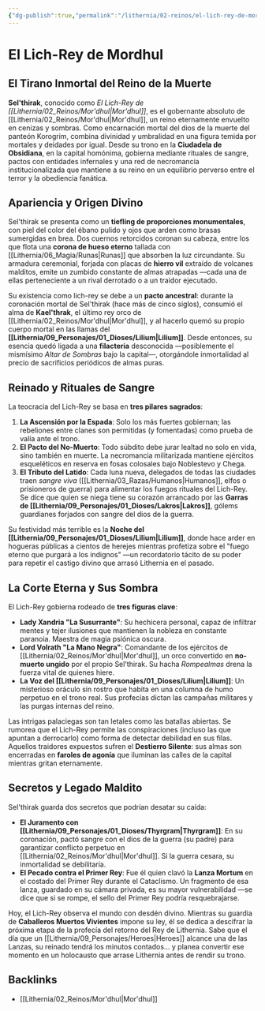 ```yaml
---
{"dg-publish":true,"permalink":"/lithernia/02-reinos/el-lich-rey-de-mordhul/","title":"El Lich-Rey de Mordhul","tags":["lithernia","personaje","gobernante","lich","mordhul","korogrim"]}
---
```


# El Lich-Rey de Mordhul

## El Tirano Inmortal del Reino de la Muerte
**Sel'thirak**, conocido como *El Lich-Rey de [[Lithernia/02_Reinos/Mor'dhul\|Mor'dhul]]*, es el gobernante absoluto de [[Lithernia/02_Reinos/Mor'dhul\|Mor'dhul]], un reino eternamente envuelto en cenizas y sombras. Como encarnación mortal del dios de la muerte del panteón Korogrim, combina divinidad y umbralidad en una figura temida por mortales y deidades por igual. Desde su trono en la **Ciudadela de Obsidiana**, en la capital homónima, gobierna mediante rituales de sangre, pactos con entidades infernales y una red de necromancia institucionalizada que mantiene a su reino en un equilibrio perverso entre el terror y la obediencia fanática.

## Apariencia y Origen Divino
Sel'thirak se presenta como un **tiefling de proporciones monumentales**, con piel del color del ébano pulido y ojos que arden como brasas sumergidas en brea. Dos cuernos retorcidos coronan su cabeza, entre los que flota una **corona de hueso eterno** tallada con [[Lithernia/06_Magia/Runas\|Runas]] que absorben la luz circundante. Su armadura ceremonial, forjada con placas de **hierro vil** extraído de volcanes malditos, emite un zumbido constante de almas atrapadas —cada una de ellas perteneciente a un rival derrotado o a un traidor ejecutado.

Su existencia como lich-rey se debe a un **pacto ancestral**: durante la coronación mortal de Sel'thirak (hace más de cinco siglos), consumió el alma de **Kael'thrak**, el último rey orco de [[Lithernia/02_Reinos/Mor'dhul\|Mor'dhul]], y al hacerlo quemó su propio cuerpo mortal en las llamas del **[[Lithernia/09_Personajes/01_Dioses/Lilium\|Lilium]]**. Desde entonces, su esencia quedó ligada a una **filacteria** desconocida —posiblemente el mismísimo *Altar de Sombras* bajo la capital—, otorgándole inmortalidad al precio de sacrificios periódicos de almas puras. 

## Reinado y Rituales de Sangre
La teocracia del Lich-Rey se basa en **tres pilares sagrados**:
1. **La Ascensión por la Espada**: Solo los más fuertes gobiernan; las rebeliones entre clanes son permitidas (y fomentadas) como prueba de valía ante el trono.
2. **El Pacto del No-Muerto**: Todo súbdito debe jurar lealtad no solo en vida, sino también en muerte. La necromancia militarizada mantiene ejércitos esqueléticos en reserva en fosas colosales bajo Noblestevo y Chega.
3. **El Tributo del Latido**: Cada luna nueva, delegados de todas las ciudades traen *sangre viva* ([[Lithernia/03_Razas/Humanos\|Humanos]], elfos o prisioneros de guerra) para alimentar los fuegos rituales del Lich-Rey. Se dice que quien se niega tiene su corazón arrancado por las **Garras de [[Lithernia/09_Personajes/01_Dioses/Lakros\|Lakros]]**, gólems guardianes forjados con sangre del dios de la guerra.

Su festividad más terrible es la **Noche del [[Lithernia/09_Personajes/01_Dioses/Lilium\|Lilium]]**, donde hace arder en hogueras públicas a cientos de herejes mientras profetiza sobre el "fuego eterno que purgará a los indignos" —un recordatorio tácito de su poder para repetir el castigo divino que arrasó Lithernia en el pasado.

## La Corte Eterna y Sus Sombra
El Lich-Rey gobierna rodeado de **tres figuras clave**:
- **Lady Xandria "La Susurrante"**: Su hechicera personal, capaz de infiltrar mentes y tejer ilusiones que mantienen la nobleza en constante paranoia. Maestra de magia psiónica oscura.
- **Lord Volrath "La Mano Negra"**: Comandante de los ejércitos de [[Lithernia/02_Reinos/Mor'dhul\|Mor'dhul]], un orco convertido en **no-muerto ungido** por el propio Sel'thirak. Su hacha *Rompealmas* drena la fuerza vital de quienes hiere.
- **La Voz del [[Lithernia/09_Personajes/01_Dioses/Lilium\|Lilium]]**: Un misterioso oráculo sin rostro que habita en una columna de humo perpetuo en el trono real. Sus profecías dictan las campañas militares y las purgas internas del reino.

Las intrigas palaciegas son tan letales como las batallas abiertas. Se rumorea que el Lich-Rey permite las conspiraciones (incluso las que apuntan a derrocarlo) como forma de detectar debilidad en sus filas. Aquellos traidores expuestos sufren el **Destierro Silente**: sus almas son encerradas en **faroles de agonía** que iluminan las calles de la capital mientras gritan eternamente.

## Secretos y Legado Maldito
Sel'thirak guarda dos secretos que podrían desatar su caída:
- **El Juramento con [[Lithernia/09_Personajes/01_Dioses/Thyrgram\|Thyrgram]]**: En su coronación, pactó sangre con el dios de la guerra (su padre) para garantizar conflicto perpetuo en [[Lithernia/02_Reinos/Mor'dhul\|Mor'dhul]]. Si la guerra cesara, su inmortalidad se debilitaría.
- **El Pecado contra el Primer Rey**: Fue él quien clavó la **Lanza Mortum** en el costado del Primer Rey durante el Cataclismo. Un fragmento de esa lanza, guardado en su cámara privada, es su mayor vulnerabilidad —se dice que si se rompe, el sello del Primer Rey podría resquebrajarse.

Hoy, el Lich-Rey observa el mundo con desdén divino. Mientras su guardia de **Caballeros Muertos Vivientes** impone su ley, él se dedica a descifrar la próxima etapa de la profecía del retorno del Rey de Lithernia. Sabe que el día que un [[Lithernia/09_Personajes/Heroes\|Heroes]] alcance una de las Lanzas, su reinado tendrá los minutos contados… y planea convertir ese momento en un holocausto que arrase Lithernia antes de rendir su trono.

## Backlinks
- [[Lithernia/02_Reinos/Mor'dhul\|Mor'dhul]]
